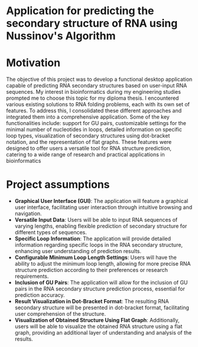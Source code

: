 # Application for predicting the secondary structure of RNA using Nussinov's Algorithm
# Motivation
The objective of this project was to develop a functional desktop application capable of predicting RNA secondary structures based on user-input RNA sequences. My interest in bioinformatics during my engineering studies prompted me to choose this topic for my diploma thesis. I encountered various existing solutions to RNA folding problems, each with its own set of features. To address this, I consolidated these different approaches and integrated them into a comprehensive application. Some of the key functionalities include: support for GU pairs, customizable settings for the minimal number of nucleotides in loops, detailed information on specific loop types, visualization of secondary structures using dot-bracket notation, and the representation of flat graphs.
These features were designed to offer users a versatile tool for RNA structure prediction, catering to a wide range of research and practical applications in bioinformatics

# Project assumptions
- **Graphical User Interface (GUI)**: The application will feature a graphical user interface, facilitating user interaction through intuitive browsing and navigation.
- **Versatile Input Data**: Users will be able to input RNA sequences of varying lengths, enabling flexible prediction of secondary structure for different types of sequences.
- **Specific Loop Information**: The application will provide detailed information regarding specific loops in the RNA secondary structure, enhancing user understanding of prediction results.
- **Configurable Minimum Loop Length Settings**: Users will have the ability to adjust the minimum loop length, allowing for more precise RNA structure prediction according to their preferences or research requirements.
- **Inclusion of GU Pairs**: The application will allow for the inclusion of GU pairs in the RNA secondary structure prediction process, essential for prediction accuracy.
- **Result Visualization in Dot-Bracket Format**: The resulting RNA secondary structure will be presented in dot-bracket format, facilitating user comprehension of the structure.
- **Visualization of Obtained Structure Using Flat Graph**: Additionally, users will be able to visualize the obtained RNA structure using a flat graph, providing an additional layer of understanding and analysis of the results.
